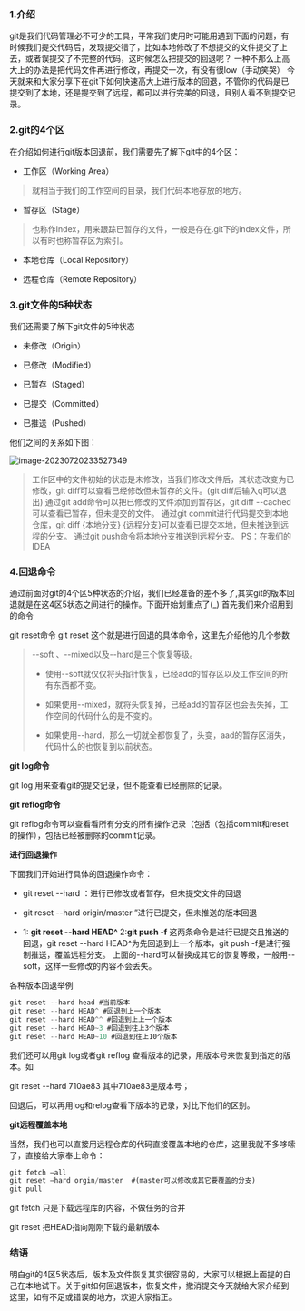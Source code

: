 ### 1.介绍

git是我们代码管理必不可少的工具，平常我们使用时可能用遇到下面的问题，有时候我们提交代码后，发现提交错了，比如本地修改了不想提交的文件提交了上去，或者误提交了不完整的代码，这时候怎么把提交的回退呢？
一种不那么上高大上的办法是把代码文件再进行修改，再提交一次，有没有很low（手动笑哭）
今天就来和大家分享下在git下如何快速高大上进行版本的回退，不管你的代码是已提交到了本地，还是提交到了远程，都可以进行完美的回退，且别人看不到提交记录。

### 2.git的4个区

在介绍如何进行git版本回退前，我们需要先了解下git中的4个区：

- 工作区（Working Area）

> 就相当于我们的工作空间的目录，我们代码本地存放的地方。

- 暂存区（Stage）

> 也称作Index，用来跟踪已暂存的文件，一般是存在.git下的index文件，所以有时也称暂存区为索引。

- 本地仓库（Local Repository）

- 远程仓库（Remote Repository）

### 3.git文件的5种状态

我们还需要了解下git文件的5种状态

- 未修改（Origin）

- 已修改（Modified）

- 已暂存（Staged）

- 已提交（Committed）

- 已推送（Pushed）

他们之间的关系如下图：

![image-20230720233527349](https://aronimage.oss-cn-hangzhou.aliyuncs.com/img/image-20230720233527349.png)



> 工作区中的文件初始的状态是未修改，当我们修改文件后，其状态改变为已修改，git diff可以查看已经修改但未暂存的文件。(git diff后输入q可以退出)
> 通过git add命令可以把已修改的文件添加到暂存区，git diff --cached可以查看已暂存，但未提交的文件。
> 通过git commit进行代码提交到本地仓库，git diff {本地分支} {远程分支}可以查看已提交本地，但未推送到远程的分支。
> 通过git push命令将本地分支推送到远程分支。
> PS：在我们的IDEA

### 4.回退命令

通过前面对git的4个区5种状态的介绍，我们已经准备的差不多了,其实git的版本回退就是在这4区5状态之间进行的操作。下面开始划重点了(_)
首先我们来介绍用到的命令

git reset命令
git reset 这个就是进行回退的具体命令，这里先介绍他的几个参数

> --soft 、--mixed以及--hard是三个恢复等级。
>
> - 使用--soft就仅仅将头指针恢复，已经add的暂存区以及工作空间的所有东西都不变。
>
> - 如果使用--mixed，就将头恢复掉，已经add的暂存区也会丢失掉，工作空间的代码什么的是不变的。
>
> - 如果使用--hard，那么一切就全都恢复了，头变，aad的暂存区消失，代码什么的也恢复到以前状态。

**git log命令**

git log 用来查看git的提交记录，但不能查看已经删除的记录。

**git reflog命令**

git reflog命令可以查看看所有分支的所有操作记录（包括（包括commit和reset的操作），包括已经被删除的commit记录。

**进行回退操作**

下面我们开始进行具体的回退操作命令：

- git reset --hard ：进行已修改或者暂存，但未提交文件的回退

- git reset --hard origin/master ”进行已提交，但未推送的版本回退

- 1: **git reset --hard HEAD^**  2:**git push -f** 这两条命令是进行已提交且推送的回退，git reset --hard HEAD^为先回退到上一个版本，git push -f是进行强制推送，覆盖远程分支。
  上面的--hard可以替换成其它的恢复等级，一般用--soft，这样一些修改的内容不会丢失。

各种版本回退举例
```js
git reset --hard head #当前版本
git reset --hard HEAD^ #回退到上一个版本
git reset --hard HEAD^^ #回退到上上一个版本
git reset --hard HEAD~3 #回退到往上3个版本
git reset --hard HEAD~10 #回退到往上10个版本
```


我们还可以用git log或者git reflog 查看版本的记录，用版本号来恢复到指定的版本。如

git reset --hard 710ae83 其中710ae83是版本号；

回退后，可以再用log和relog查看下版本的记录，对比下他们的区别。

**git远程覆盖本地**

当然，我们也可以直接用远程仓库的代码直接覆盖本地的仓库，这里我就不多哆嗦了，直接给大家奉上命令：

```js
git fetch —all
git reset —hard orgin/master  #(master可以修改成其它要覆盖的分支)
git pull
```


git fetch 只是下载远程库的内容，不做任务的合并

git reset 把HEAD指向刚刚下载的最新版本

### 结语

明白git的4区5状态后，版本及文件恢复其实很容易的，大家可以根据上面提的自己在本地试下。关于git如何回退版本，恢复文件，撤消提交今天就给大家介绍到这里，如有不足或错误的地方，欢迎大家指正。